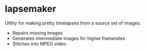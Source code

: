 # lapsemaker

Utility for making pretty timelapses from a source set of images.

- Repairs missing images
- Generates intermediate images for higher framerates
- Stitches into MPEG video.